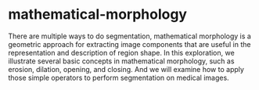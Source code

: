# mathematical-morphology
There are multiple ways to do segmentation, mathematical morphology is a geometric approach for extracting image components that are useful in the representation and description of region shape. In this exploration, we illustrate several basic concepts in mathematical morphology, such as erosion, dilation, opening, and closing. And we will examine how to apply those simple operators to perform segmentation on medical images.
